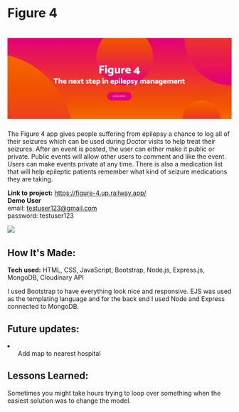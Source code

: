 # Figure 4

<h1 align="center">
  <img src="https://raw.githubusercontent.com/Wizzo1337/Figure-4/main/images-to-add/Figure%204%20banner.png" width="900px"/><br/>
</h1>

The Figure 4 app gives people suffering from epilepsy a chance to log all of their seizures which can be used during Doctor visits to help treat their seizures. After an event is posted, the user can either make it public or private. Public events will allow other users to comment and like the event. Users can make events private at any time. There is also a medication list that will help epileptic patients remember what kind of seizure medications they are taking.

**Link to project:** https://figure-4.up.railway.app/ <br>
**Demo User** <br>
email: testuser123@gmail.com <br>
password: testuser123

<img src="images-to-add/figure4.gif" width="1080px"/><br/>

## How It's Made:

**Tech used:** HTML, CSS, JavaScript, Bootstrap, Node.js, Express.js, MongoDB, Cloudinary API

I used Bootstrap to have everything look nice and responsive. EJS was used as the templating language and for the back end I used Node and Express connected to MongoDB.

## Future updates:

<li>
  <ul>Add map to nearest hospital</ul>
</li>

## Lessons Learned:

Sometimes you might take hours trying to loop over something when the easiest solution was to change the model.
